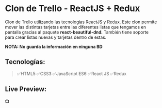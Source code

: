 # Clon de Trello - ReactJS + Redux
 Clon de Trello utilizando las tecnologías ReactJS y Redux. Este clon permite mover las distintas tarjetas entre las diferentes listas que tengamos en pantalla gracias al paquete **react-beautiful-dnd**. También tiene soporte para crear listas nuevas y tarjetas dentro de estas.

 **NOTA: No guarda la información en ninguna BD**

 ## Tecnologías:
 > :white_check_mark:HTML5
 > :white_check_mark:CSS3
 > :white_check_mark:JavaScript ES6
 > :white_check_mark:React JS
 > :white_check_mark:Redux

 ## Live Preview:
:tv:

